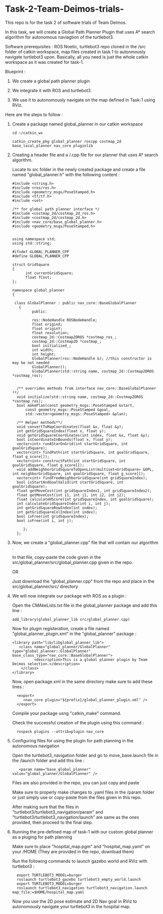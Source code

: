 # Task-2-Team-Deimos-trials-
This repo is for the task 2 of software trials of Team Deimos.

In this task, we will create a Global Path Planner Plugin that uses A* search algorithm for autonomous naviagtion of the turtlebot3. 

Software prerequisites : ROS Noetic, turtlebot3 repo cloned in the /src folder of catkin workspace, map files created in task 1 to autonmously navigate turtlebot3 upon.
                         Basically, all you need is just the whole catkin workspace as it was created for task-1.

Blueprint :

   1. We create a global path planner plugin 
            
   2. We integrate it with ROS and turtlebot3.
            
   3. We use it to autonomously navigate on the map defined in Task-1 using RViz.


Here are the steps to follow :


   1. Create a package named global_planner in our catkin workspace

          cd ~/catkin_ws
      
          catkin_create_pkg global_planner roscpp costmap_2d base_local_planner nav_core pluginlib


   2. Creating a header file and a /.cpp file for our planner that uses A* search algorithm.
      
       Locate to src folder in the newly created package and create a file named "global_planner.h" with the following content :

          #include <string.h>
          #include <ros/ros.h>
          #include <geometry_msgs/PoseStamped.h>
          #include <tf/tf.h>
          #include <set>

          /** for global path planner interface */
          #include <costmap_2d/costmap_2d_ros.h>
          #include <costmap_2d/costmap_2d.h>       
          #include <nav_core/base_global_planner.h>
          #include <geometry_msgs/PoseStamped.h>


          using namespace std;
          using std::string;

          #ifndef GLOBAL_PLANNER_CPP
          #define GLOBAL_PLANNER_CPP

          struct GridSquare
          {
                int currentGridSquare;
                float fCost;
          };

          namespace global_planner
          {

           class GlobalPlanner : public nav_core::BaseGlobalPlanner
             {
                   public:

                   ros::NodeHandle ROSNodeHandle;
                   float originX;
                   float originY;
                   float resolution;
                   costmap_2d::Costmap2DROS *costmap_ros_;
                   costmap_2d::Costmap2D *costmap_;
                   bool initialized_;
                   int width;
                   int height;
                   GlobalPlanner(ros::NodeHandle &); //this constructor is may be not needed
                   GlobalPlanner();
                   GlobalPlanner(std::string name, costmap_2d::Costmap2DROS *costmap_ros);

  
            /** overriden methods from interface nav_core::BaseGlobalPlanner **/
            void initialize(std::string name, costmap_2d::Costmap2DROS *costmap_ros);
            bool makePlan(const geometry_msgs::PoseStamped &start,
                const geometry_msgs::PoseStamped &goal,
                std::vector<geometry_msgs::PoseStamped> &plan);

            /** Helper methods**/
            void convertToMapCoordinates(float &x, float &y);
            int getGridSquareIndex(float x, float y);
            void getGridSquareCoordinates(int index, float &x, float &y);
            bool isCoordinateInBounds(float x, float y);
            vector<int> runAStarOnGrid(int startGridSquare, int goalGridSquare);
            vector<int> findPath(int startGridSquare, int goalGridSquare, float g_score[]);
            vector<int> constructPath(int startGridSquare, int goalGridSquare, float g_score[]);
            void addNeighborGridSquareToOpenList(multiset<GridSquare> &OPL, int neighborGridSquare, int goalGridSquare, float g_score[]);
            vector<int> findFreeNeighborGridSquare(int gridSquareIndex);
            bool isStartAndGoalValid(int startGridSquare, int goalGridSquare);
            float getMoveCost(int gridSquareIndex1, int gridSquareIndex2);
            float getMoveCost(int i1, int j1, int i2, int j2);
            float calculateHScore(int gridSquareIndex, int goalGridSquare);
            int calculateGridSquareIndex(int i, int j);
            int getGridSquareRowIndex(int index);
            int getGridSquareColIndex(int index);
            bool isFree(int gridSquareIndex); 
            bool isFree(int i, int j);
  
               };
            };

      


   4. Now, we create a "global_planner.cpp" file that will contain our algorithm .

      In that file, copy-paste the code given in the src/global_planner/src/global_planner.cpp given in the repo.

      OR 

      Just download the "global_planner.cpp" from the repo and place in the src/global_planner/src/ directory

      


   5. We will now integrate our package with ROS as a plugin :
 
       Open the CMAkeLists.txt file in the global_planner package and add this line :
      
          add_library(global_planner_lib src/global_planner.cpp)

       Now for plugin registeration, create a file named "global_planner_plugin.xml" in the "global_planner" package :

          <library path="lib/libglobal_planner_lib">
             <class name="global_planner/GlobalPlanner" type="global_planner::GlobalPlanner" base_class_type="nav_core::BaseGlobalPlanner">
                    <description>This is a global planner plugin by Team Deimos selection.</description>
              </class>
          </library>


      Now, open package.xml in the same directory make sure to add these lines :

            <export>
               <nav_core plugin="${prefix}/global_planner_plugin.xml" />
            </export>

      Compile your package usng "catkin_make" command.

      Check the successful creation of the plugin using this command :


            rospack plugins --attrib=plugin nav_core




  6. Configuring files for using the plugin for path planning in the autonomous navigation 

       Open the turtlebot3_navigation folder and go to move_base.launch file in the /launch folder and add this line :

            <param name="base_global_planner" value="global_planner/GlobalPlanner" />
       
       Files are also provided in the repo, you can just copy and paste
       
       Make sure to properly make changes to .yaml files in the /param folder or just simply use or copy-paste from the files given in this repo.

       After making sure that the files in "turtlebot3/turtlebot3_navigation/param" and "turtlebot3/turtlebot3_navigation/launch" are same as the ones provided, then proceed to the final step.





   7. Running the pre-defined map of task-1 with our custom global planner as a pluging for path planning

       Make sure to place "hospital_map.pgm" and "hospital_map.yaml" on your /HOME  (They are provided in the repo, download them)

       Run the following commands to launch gazebo world and RViz with turtlebot3 :


            export TURTLEBOT3_MODEL=burger
            roslaunch turtlebot3_gazebo turtlebot3_empty_world.launch
            export TURTLEBOT3_MODEL=burger
            roslaunch turtlebot3_navigation turtlebot3_navigation.launch map_file:=$HOME/hospital_map.yaml
      

       Now you use the 2D pose estimate and 2D Nav goal in RViz to autonomously navigate your turtlebot3 in the hospital map.          

         
      
   

      

            
